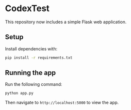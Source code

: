 # CodexTest

This repository now includes a simple Flask web application.

## Setup

Install dependencies with:

```bash
pip install -r requirements.txt
```

## Running the app

Run the following command:

```bash
python app.py
```

Then navigate to `http://localhost:5000` to view the app.
